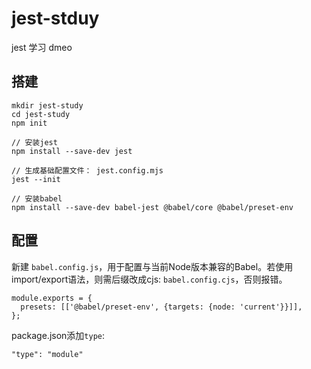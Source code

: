 # jest-stduy

jest 学习 dmeo

## 搭建

```
mkdir jest-study
cd jest-study
npm init

// 安装jest
npm install --save-dev jest

// 生成基础配置文件： jest.config.mjs
jest --init

// 安装babel
npm install --save-dev babel-jest @babel/core @babel/preset-env
```

## 配置

新建 `babel.config.js`，用于配置与当前Node版本兼容的Babel。若使用import/export语法，则需后缀改成cjs: `babel.config.cjs`，否则报错。

```
module.exports = {
  presets: [['@babel/preset-env', {targets: {node: 'current'}}]],
};
```

package.json添加`type`:
```
"type": "module"
```